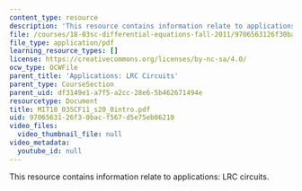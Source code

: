 ```yaml
---
content_type: resource
description: 'This resource contains information relate to applications: LRC circuits.'
file: /courses/18-03sc-differential-equations-fall-2011/9706563126f30bacf567d5e75eb86210_MIT18_03SCF11_s20_0intro.pdf
file_type: application/pdf
learning_resource_types: []
license: https://creativecommons.org/licenses/by-nc-sa/4.0/
ocw_type: OCWFile
parent_title: 'Applications: LRC Circuits'
parent_type: CourseSection
parent_uid: df3149e1-a7f5-a2cc-28e6-5b462671494e
resourcetype: Document
title: MIT18_03SCF11_s20_0intro.pdf
uid: 97065631-26f3-0bac-f567-d5e75eb86210
video_files:
  video_thumbnail_file: null
video_metadata:
  youtube_id: null
---
```

This resource contains information relate to applications: LRC circuits.